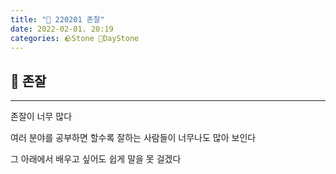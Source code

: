 ```yaml
---
title: "🌱 220201 존잘"
date: 2022-02-01. 20:19
categories: 🪨Stone 🌱DayStone
---
```


## 🗿 존잘

---

존잘이 너무 많다

여러 분야를 공부하면 할수록 잘하는 사람들이 너무나도 많아 보인다

그 아래에서 배우고 싶어도 쉽게 말을 못 걸겠다
